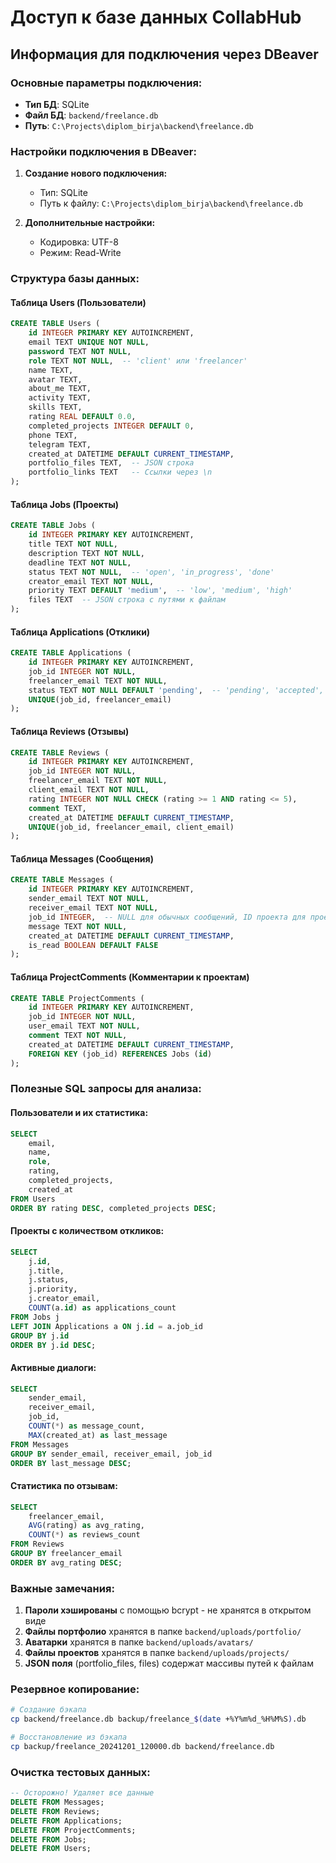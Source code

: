 # Доступ к базе данных CollabHub

## Информация для подключения через DBeaver

### Основные параметры подключения:
- **Тип БД**: SQLite
- **Файл БД**: `backend/freelance.db`
- **Путь**: `C:\Projects\diplom_birja\backend\freelance.db`

### Настройки подключения в DBeaver:

1. **Создание нового подключения:**
   - Тип: SQLite
   - Путь к файлу: `C:\Projects\diplom_birja\backend\freelance.db`

2. **Дополнительные настройки:**
   - Кодировка: UTF-8
   - Режим: Read-Write

### Структура базы данных:

#### Таблица Users (Пользователи)
```sql
CREATE TABLE Users (
    id INTEGER PRIMARY KEY AUTOINCREMENT,
    email TEXT UNIQUE NOT NULL,
    password TEXT NOT NULL,
    role TEXT NOT NULL,  -- 'client' или 'freelancer'
    name TEXT,
    avatar TEXT,
    about_me TEXT,
    activity TEXT,
    skills TEXT,
    rating REAL DEFAULT 0.0,
    completed_projects INTEGER DEFAULT 0,
    phone TEXT,
    telegram TEXT,
    created_at DATETIME DEFAULT CURRENT_TIMESTAMP,
    portfolio_files TEXT,  -- JSON строка
    portfolio_links TEXT   -- Ссылки через \n
);
```

#### Таблица Jobs (Проекты)
```sql
CREATE TABLE Jobs (
    id INTEGER PRIMARY KEY AUTOINCREMENT,
    title TEXT NOT NULL,
    description TEXT NOT NULL,
    deadline TEXT NOT NULL,
    status TEXT NOT NULL,  -- 'open', 'in_progress', 'done'
    creator_email TEXT NOT NULL,
    priority TEXT DEFAULT 'medium',  -- 'low', 'medium', 'high'
    files TEXT  -- JSON строка с путями к файлам
);
```

#### Таблица Applications (Отклики)
```sql
CREATE TABLE Applications (
    id INTEGER PRIMARY KEY AUTOINCREMENT,
    job_id INTEGER NOT NULL,
    freelancer_email TEXT NOT NULL,
    status TEXT NOT NULL DEFAULT 'pending',  -- 'pending', 'accepted', 'rejected', 'completed'
    UNIQUE(job_id, freelancer_email)
);
```

#### Таблица Reviews (Отзывы)
```sql
CREATE TABLE Reviews (
    id INTEGER PRIMARY KEY AUTOINCREMENT,
    job_id INTEGER NOT NULL,
    freelancer_email TEXT NOT NULL,
    client_email TEXT NOT NULL,
    rating INTEGER NOT NULL CHECK (rating >= 1 AND rating <= 5),
    comment TEXT,
    created_at DATETIME DEFAULT CURRENT_TIMESTAMP,
    UNIQUE(job_id, freelancer_email, client_email)
);
```

#### Таблица Messages (Сообщения)
```sql
CREATE TABLE Messages (
    id INTEGER PRIMARY KEY AUTOINCREMENT,
    sender_email TEXT NOT NULL,
    receiver_email TEXT NOT NULL,
    job_id INTEGER,  -- NULL для обычных сообщений, ID проекта для проектных
    message TEXT NOT NULL,
    created_at DATETIME DEFAULT CURRENT_TIMESTAMP,
    is_read BOOLEAN DEFAULT FALSE
);
```

#### Таблица ProjectComments (Комментарии к проектам)
```sql
CREATE TABLE ProjectComments (
    id INTEGER PRIMARY KEY AUTOINCREMENT,
    job_id INTEGER NOT NULL,
    user_email TEXT NOT NULL,
    comment TEXT NOT NULL,
    created_at DATETIME DEFAULT CURRENT_TIMESTAMP,
    FOREIGN KEY (job_id) REFERENCES Jobs (id)
);
```

### Полезные SQL запросы для анализа:

#### Пользователи и их статистика:
```sql
SELECT 
    email,
    name,
    role,
    rating,
    completed_projects,
    created_at
FROM Users 
ORDER BY rating DESC, completed_projects DESC;
```

#### Проекты с количеством откликов:
```sql
SELECT 
    j.id,
    j.title,
    j.status,
    j.priority,
    j.creator_email,
    COUNT(a.id) as applications_count
FROM Jobs j
LEFT JOIN Applications a ON j.id = a.job_id
GROUP BY j.id
ORDER BY j.id DESC;
```

#### Активные диалоги:
```sql
SELECT 
    sender_email,
    receiver_email,
    job_id,
    COUNT(*) as message_count,
    MAX(created_at) as last_message
FROM Messages 
GROUP BY sender_email, receiver_email, job_id
ORDER BY last_message DESC;
```

#### Статистика по отзывам:
```sql
SELECT 
    freelancer_email,
    AVG(rating) as avg_rating,
    COUNT(*) as reviews_count
FROM Reviews 
GROUP BY freelancer_email
ORDER BY avg_rating DESC;
```

### Важные замечания:

1. **Пароли хэшированы** с помощью bcrypt - не хранятся в открытом виде
2. **Файлы портфолио** хранятся в папке `backend/uploads/portfolio/`
3. **Аватарки** хранятся в папке `backend/uploads/avatars/`
4. **Файлы проектов** хранятся в папке `backend/uploads/projects/`
5. **JSON поля** (portfolio_files, files) содержат массивы путей к файлам

### Резервное копирование:
```bash
# Создание бэкапа
cp backend/freelance.db backup/freelance_$(date +%Y%m%d_%H%M%S).db

# Восстановление из бэкапа
cp backup/freelance_20241201_120000.db backend/freelance.db
```

### Очистка тестовых данных:
```sql
-- Осторожно! Удаляет все данные
DELETE FROM Messages;
DELETE FROM Reviews;
DELETE FROM Applications;
DELETE FROM ProjectComments;
DELETE FROM Jobs;
DELETE FROM Users;
```
